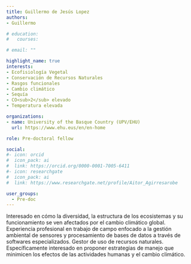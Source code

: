 ```yaml
---
title: Guillermo de Jesús Lopez
authors:
- Guillermo

# education:
#   courses:

# email: ""

highlight_name: true
interests:
- Ecofisiología Vegetal
- Conservación de Recursos Naturales
- Rasgos funcionales
- Cambio climático
- Sequía
- CO<sub>2</sub> elevado
- Temperatura elevada

organizations:
- name: University of the Basque Country (UPV/EHU)
  url: https://www.ehu.eus/en/en-home

role: Pre-doctoral fellow

social:
#- icon: orcid
#  icon_pack: ai
#  link: https://orcid.org/0000-0001-7005-6411
#- icon: researchgate
#  icon_pack: ai
#  link: https://www.researchgate.net/profile/Aitor_Agirresarobe

user_groups: 
  - Pre-doc
---
```


Interesado en cómo la diversidad, la estructura de los ecosistemas y su funcionamiento se ven afectados por el cambio climático global. Experiencia profesional en trabajo de campo enfocado a la gestión ambiental de sensores y procesamiento de bases de datos a través de softwares especializados. Gestor de uso de recursos naturales. Específicamente interesado en proponer estrategias de manejo que minimicen los efectos de las actividades humanas y el cambio climático.
